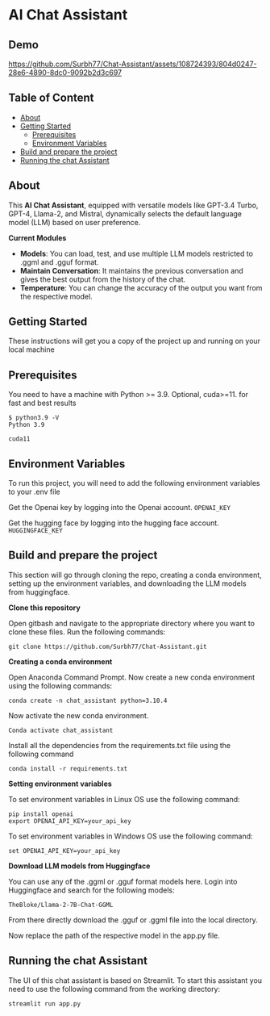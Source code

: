 
# AI Chat Assistant

## Demo


https://github.com/Surbh77/Chat-Assistant/assets/108724393/804d0247-28e6-4890-8dc0-9092b2d3c697



## Table of Content
- [About](#About)  
- [Getting Started](#GettingStarted)  
    - [Prerequisites](#Prerequisites) 
    - [Environment Variables](#EnvironmentVariables)
- [Build and prepare the project](#Buildandpreparetheproject)
- [Running the chat Assistant](#RunningthechatAssistant)
## About

This **AI Chat Assistant**, equipped with versatile models like GPT-3.4 Turbo, GPT-4, Llama-2, and Mistral, dynamically selects the default language model (LLM) based on user preference.

**Current Modules**

-   **Models**: You can load, test, and use multiple LLM models restricted to .ggml and .gguf format.
-   **Maintain Conversation**: It maintains the previous conversation and gives the best output from the history of the chat.
-   **Temperature**: You can change the accuracy of the output you want from the respective model.


## Getting Started

These instructions will get you a copy of the project up and running on your local machine


## Prerequisites

You need to have a machine with Python >= 3.9. Optional, cuda>=11. for fast and best results

```
$ python3.9 -V
Python 3.9  

cuda11
```

## Environment Variables

To run this project, you will need to add the following environment variables to your .env file

Get the Openai key by logging into the Openai account.
`OPENAI_KEY`

Get the hugging face by logging into the hugging face account.
`HUGGINGFACE_KEY`


## Build and prepare the project

This section will go through cloning the repo, creating a conda environment, setting up the environment variables, and downloading the LLM models from huggingface.

**Clone this repository**

Open gitbash and navigate to the appropriate directory where you want to clone these files. Run the following commands:

```
git clone https://github.com/Surbh77/Chat-Assistant.git
```
**Creating a conda environment**

Open Anaconda Command Prompt. Now create a new conda environment using the following commands:

```
conda create -n chat_assistant python=3.10.4
```

Now activate the new conda environment.

```
Conda activate chat_assistant
```
Install all the dependencies from the requirements.txt file using the following command

```
conda install -r requirements.txt
```

**Setting environment variables** 

To set environment variables in Linux OS use the following command:
```
pip install openai
export OPENAI_API_KEY=your_api_key
```
To set environment variables in Windows OS use the following command:
```
set OPENAI_API_KEY=your_api_key
```

**Download LLM models from Huggingface**

You can use any of the .ggml or .gguf format models here.
Login into Huggingface and search for the following models:

```
TheBloke/Llama-2-7B-Chat-GGML
```
From there directly download the .gguf or .ggml file into the local directory.

Now replace the path of the respective model in the app.py file.

## Running the chat Assistant

The UI of this chat assistant is based on Streamlit. To start this assistant you need to use the following command from the working directory:

```
streamlit run app.py
```




